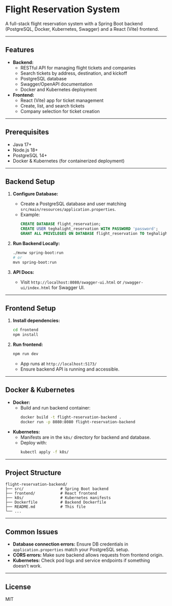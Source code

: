 # Flight Reservation System

A full-stack flight reservation system with a Spring Boot backend (PostgreSQL, Docker, Kubernetes, Swagger) and a React (Vite) frontend.

---

## Features

- **Backend:**
  - RESTful API for managing flight tickets and companies
  - Search tickets by address, destination, and kickoff
  - PostgreSQL database
  - Swagger/OpenAPI documentation
  - Docker and Kubernetes deployment
- **Frontend:**
  - React (Vite) app for ticket management
  - Create, list, and search tickets
  - Company selection for ticket creation

---

## Prerequisites

- Java 17+
- Node.js 18+
- PostgreSQL 14+
- Docker & Kubernetes (for containerized deployment)

---

## Backend Setup

1. **Configure Database:**

   - Create a PostgreSQL database and user matching `src/main/resources/application.properties`.
   - Example:
     ```sql
     CREATE DATABASE flight_reservation;
     CREATE USER teghalight_reservation WITH PASSWORD 'password';
     GRANT ALL PRIVILEGES ON DATABASE flight_reservation TO teghalight_reservation;
     ```

2. **Run Backend Locally:**

   ```sh
   ./mvnw spring-boot:run
   # or
   mvn spring-boot:run
   ```

3. **API Docs:**
   - Visit `http://localhost:8080/swagger-ui.html` or `/swagger-ui/index.html` for Swagger UI.

---

## Frontend Setup

1. **Install dependencies:**
   ```sh
   cd frontend
   npm install
   ```
2. **Run frontend:**
   ```sh
   npm run dev
   ```
   - App runs at `http://localhost:5173/`
   - Ensure backend API is running and accessible.

---

## Docker & Kubernetes

- **Docker:**
  - Build and run backend container:
    ```sh
    docker build -t flight-reservation-backend .
    docker run -p 8080:8080 flight-reservation-backend
    ```
- **Kubernetes:**
  - Manifests are in the `k8s/` directory for backend and database.
  - Deploy with:
    ```sh
    kubectl apply -f k8s/
    ```

---

## Project Structure

```
flight-reservation-backend/
├── src/                # Spring Boot backend
├── frontend/           # React frontend
├── k8s/                # Kubernetes manifests
├── Dockerfile          # Backend Dockerfile
├── README.md           # This file
└── ...
```

---

## Common Issues

- **Database connection errors:** Ensure DB credentials in `application.properties` match your PostgreSQL setup.
- **CORS errors:** Make sure backend allows requests from frontend origin.
- **Kubernetes:** Check pod logs and service endpoints if something doesn’t work.

---

## License

MIT
